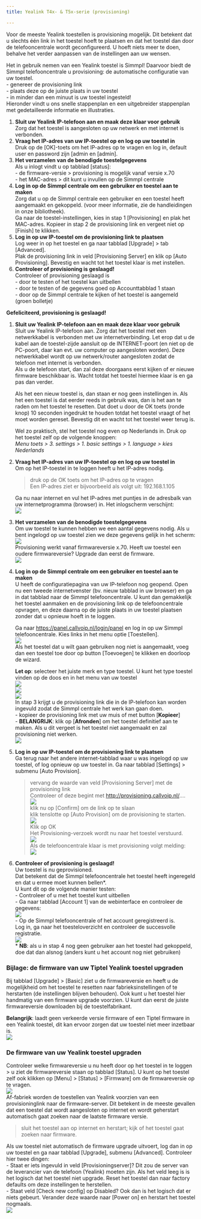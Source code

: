 ```yaml
---
title: Yealink T4x- & T5x-serie (provisioning)

---
```

Voor de meeste Yealink toestellen is provisioning mogelijk. Dit betekent dat u slechts één link in het toestel hoeft te plaatsen en dat het toestel dan door de telefooncentrale wordt geconfigureerd. U hoeft niets meer te doen, behalve het verder aanpassen van de instellingen aan uw wensen.

Het in gebruik nemen van een Yealink toestel is Simmpl! Daarvoor biedt de Simmpl telefooncentrale u provisioning: de automatische configuratie van uw toestel.  
\- genereer de provisioning link  
\- plaats deze op de juiste plaats in uw toestel  
\- in minder dan een minuut is uw toestel ingesteld!  
Hieronder vindt u ons snelle stappenplan en een uitgebreider stappenplan met gedetailleerde informatie en illustraties.

1. **Sluit uw Yealink IP-telefoon aan en maak deze klaar voor gebruik**  
   Zorg dat het toestel is aangesloten op uw netwerk en met internet is verbonden.
2. **Vraag het IP-adres van uw IP-toestel op en log op uw toestel in**  
   Druk op de \[OK\]-toets om het IP-adres op te vragen en log in, default user en password zijn \[admin en \[admin\].
3. **Het verzamelen van de benodigde toestelgegevens**  
   Als u inlogt vindt u op tabblad \[status\]:  
   \- de firmware-versie > provisioning is mogelijk vanaf versie x.70  
   \- het MAC-adres > dit kunt u invullen op de Simmpl centrale
4. **Log in op de Simmpl centrale om een gebruiker en toestel aan te maken**  
   Zorg dat u op de Simmpl centrale een gebruiker en een toestel heeft aangemaakt en gekoppeld. (voor meer informatie, zie de handleidingen in onze bibliotheek).  
   Ga naar de toestel-instellingen, kies in stap 1 \[Provisioning\] en plak het MAC-adres. Kopieer in stap 2 de provisioning link en vergeet niet op \[Finish\] te klikken.
5. **Log in op uw IP-toestel om de provisioning link te plaatsen**  
   Log weer in op het toestel en ga naar tabblad \[Upgrade\] > tab \[Advanced\].  
   Plak de provisioning link in veld \[Provisioning Server\] en klik op \[Auto Provisioning\]. Bevestig en wacht tot het toestel klaar is met instellen.
6. **Controleer of provisioning is geslaagd!**  
   Controleer of provisioning geslaagd is  
   \- door te testen of het toestel kan uitbellen  
   \- door te testen of de gegevens goed op Accounttabblad 1 staan  
   \- door op de Simmpl centrale te kijken of het toestel is aangemeld (groen bolletje)

**Gefeliciteerd, provisioning is geslaagd!**

1. **Sluit uw Yealink IP-telefoon aan en maak deze klaar voor gebruik**  
   Sluit uw Yealink IP-telefoon aan. Zorg dat het toestel met een netwerkkabel is verbonden met uw internetverbinding. Let erop dat u de kabel aan de toestel-zijde aansluit op de INTERNET-poort (en niet op de PC-poort, daar kan evt. uw computer op aangesloten worden). Deze netwerkkabel wordt op uw netwerk/router aangesloten zodat de telefoon met internet is verbonden.  
   Als u de telefoon start, dan zal deze doorgaans eerst kijken of er nieuwe firmware beschikbaar is. Wacht totdat het toestel hiermee klaar is en ga pas dan verder.

   Als het een nieuw toestel is, dan staan er nog geen instellingen in. Als het een toestel is dat eerder reeds in gebruik was, dan is het aan te raden om het toestel te resetten. Dat doet u door de OK toets (ronde knop) 10 seconden ingedrukt te houden totdat het toestel vraagt of het moet worden gereset. Bevestig dit en wacht tot het toestel weer terug is.

   Wel zo praktisch, stel het toestel nog even op Nederlands in. Druk op het toestel zelf op de volgende knoppen:  
   _Menu toets > 3. settings > 1. basic settings > 1. language > kies Nederlands_
2. **Vraag het IP-adres van uw IP-toestel op en log op uw toestel in**  
   Om op het IP-toestel in te loggen heeft u het IP-adres nodig.

   > druk op de OK toets om het IP-adres op te vragen  
   Een IP-adres ziet er bijvoorbeeld als volgt uit: 192.168.1.105

   Ga nu naar internet en vul het IP-adres met puntjes in de adresbalk van uw internetprogramma (browser) in. Het inlogscherm verschijnt:  
   ![](https://res.cloudinary.com/callvoip/image/upload/v1565083035/yealink-provisioning-1_jo6zdb.png)
3. **Het verzamelen van de benodigde toestelgegevens**  
   Om uw toestel te kunnen hebben we een aantal gegevens nodig. Als u bent ingelogd op uw toestel zien we deze gegevens gelijk in het scherm:  
   ![](https://res.cloudinary.com/callvoip/image/upload/v1565083097/yealink-provisioning-2_dyhrj5.png)  
   Provisioning werkt vanaf firmwareversie x.70. Heeft uw toestel een oudere firmwareversie? Upgrade dan eerst de firmware.  
   ![](https://res.cloudinary.com/callvoip/image/upload/v1565083161/yealink-provisioning-3_zzzv7z.png)
4. **Log in op de Simmpl centrale om een gebruiker en toestel aan te maken**  
   U heeft de configuratiepagina van uw IP-telefoon nog geopend. Open nu een tweede internetvenster (bv. nieuw tabblad in uw browser) en ga in dat tabblad naar de Simmpl telefooncentrale. U kunt dan gemakkelijk het toestel aanmaken en de provisioning link op de telefooncentrale opvragen, en deze daarna op de juiste plaats in uw toestel plaatsen zonder dat u opnieuw hoeft in te loggen.

   Ga naar <a href="https://panel.callvoip.nl/login/panel" target="_blank">https://panel.callvoip.nl/login/panel</a> en log in op uw Simmpl telefooncentrale. Kies links in het menu optie \[Toestellen\].  
   ![](https://res.cloudinary.com/callvoip/image/upload/v1565083314/yealink-provisioning-4_cw9ojl.png)  
   Als het toestel dat u wilt gaan gebruiken nog niet is aangemaakt, voeg dan een toestel toe door op button \[Toevoegen\] te klikken en doorloop de wizard.

   **Let op**: selecteer het juiste merk en type toestel. U kunt het type toestel vinden op de doos en in het menu van uw toestel  
   ![](https://res.cloudinary.com/callvoip/image/upload/v1565083732/yealink-provisioning-5_uery2l.png)  
   ![](https://res.cloudinary.com/callvoip/image/upload/v1565083789/yealink-provisioning-6_np4gfy.png)  
   ![](https://res.cloudinary.com/callvoip/image/upload/v1565083831/yealink-provisioning-7_z2yzlm.png)  
   In stap 3 krijgt u de provisioning link die in de IP-telefoon kan worden ingevuld zodat de Simmpl centrale het werk kan gaan doen.  
   \- kopieer de provisioning link met uw muis of met button \[**Kopieer**\]  
   \- **BELANGRIJK**: klik op \[**Afronden**\] om het toestel definitief aan te maken. Als u dit vergeet is het toestel niet aangemaakt en zal provisioning niet werken.  
   ![](https://res.cloudinary.com/callvoip/image/upload/v1565083927/yealink-provisioning-8_ta5ud4.png)
5. **Log in op uw IP-toestel om de provisioning link te plaatsen**  
   Ga terug naar het andere internet-tabblad waar u was ingelogd op uw toestel, of log opnieuw op uw toestel in. Ga naar tabblad \[Settings\] > submenu \[Auto Provision\].

   > vervang de waarde van veld \[Provisioning Server\] met de provisioning link   
   > Controleer of deze begint met http://provisioning.callvoip.nl/....  
   ![](https://res.cloudinary.com/callvoip/image/upload/v1565084058/yealink-provisioning-9_mhvp39.png)  
   klik nu op \[Confirm\] om de link op te slaan  
   klik tenslotte op \[Auto Provision\] om de provisioning te starten.  
   ![](https://res.cloudinary.com/callvoip/image/upload/v1565084128/yealink-provisioning-10_s3cidy.png)  
   Klik op OK  
   Het Provisioning-verzoek wordt nu naar het toestel verstuurd.  
   ![](https://res.cloudinary.com/callvoip/image/upload/v1565084192/yealink-provisioning-11_lk261b.png)  
   Als de telefooncentrale klaar is met provisioning volgt melding:  
   ![](https://res.cloudinary.com/callvoip/image/upload/v1565084243/yealink-provisioning-12_g2z8aq.png)
6. **Controleer of provisioning is geslaagd!**  
   Uw toestel is nu geprovisioned.  
   Dat betekent dat de Simmpl telefooncentrale het toestel heeft ingeregeld en dat u ermee moet kunnen bellen*.  
   U kunt dit op de volgende manier testen:  
   \- Controleer of u met het toestel kunt uitbellen  
   \- Ga naar tabblad \[Account 1\] van de webinterface en controleer de gegevens:  
   ![](https://res.cloudinary.com/callvoip/image/upload/v1565084337/yealink-provisioning-13_wgivj9.png)  
   \- Op de Simmpl telefooncentrale of het account geregistreerd is.  
   Log in, ga naar het toesteloverzicht en controleer de succesvolle registratie.  
   ![](https://res.cloudinary.com/callvoip/image/upload/v1565084404/yealink-provisioning-14_qynrdk.png)  
   \* **NB**: als u in stap 4 nog geen gebruiker aan het toestel had gekoppeld, doe dat dan alsnog (anders kunt u het account nog niet gebruiken)

<h3>Bijlage: de firmware van uw Tiptel Yealink toestel upgraden</h3>

Bij tabblad \[Upgrade\] > \[Basic\] ziet u de firmwareversie en heeft u de mogelijkheid om het toestel te resetten naar fabrieksinstellingen of te herstarten (de instellingen blijven behouden). Ook kunt u het toestel hier handmatig van een firmware upgrade voorzien. U kunt dan eerst de juiste firmwareversie downloaden bij de toestelfabrikant.

**Belangrijk**: laadt geen verkeerde versie firmware of een Tiptel firmware in een Yealink toestel, dit kan ervoor zorgen dat uw toestel niet meer inzetbaar is.  
![](https://res.cloudinary.com/callvoip/image/upload/v1565084545/yealink-provisioning-15_up0loh.png)

<h3>De firmware van uw Yealink toestel upgraden</h3>

Controleer welke firmwareversie u nu heeft door op het toestel in te loggen > u ziet de firmwareversie staan op tabblad \[Status\]. U kunt op het toestel zelf ook klikken op \[Menu\] > \[Status\] > \[Firmware\] om de firmwareversie op te vragen.  
![](https://res.cloudinary.com/callvoip/image/upload/v1565084681/yealink-provisioning-16_ug20sl.png)  
Af-fabriek worden de toestellen van Yealink voorzien van een provisioninglink naar de firmware-server. Dit betekent in de meeste gevallen dat een toestel dat wordt aangesloten op internet en wordt geherstart automatisch gaat zoeken naar de laatste firmware versie.

> sluit het toestel aan op internet en herstart; kijk of het toestel gaat zoeken naar firmware.

Als uw toestel niet automatisch de firmware upgrade uitvoert, log dan in op uw toestel en ga naar tabblad \[Upgrade\], submenu \[Advanced\]. Controleer hier twee dingen:  
\- Staat er iets ingevuld in veld \[Provisioningserver\]? Dit zou de server van de leverancier van de telefoon (Yealink) moeten zijn. Als het veld leeg is is het logisch dat het toestel niet upgrade. Reset het toestel dan naar factory defaults om deze instellingen te herstellen.  
\- Staat veld \[Check new config\] op Disabled? Ook dan is het logisch dat er niets gebeurt. Verander deze waarde naar \[Power on\] en herstart het toestel nogmaals.  
![](https://res.cloudinary.com/callvoip/image/upload/v1565085253/yealink-provisioning-17_z6yyv8.png)